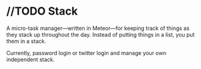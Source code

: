 
//TODO Stack
============

A micro-task manager—written in Meteor—for keeping track of things as they stack up throughout the day. Instead of putting things in a list, you put them in a stack.

Currently, password login or twitter login and manage your own independent stack.
